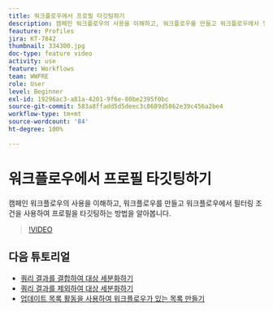 ```yaml
---
title: 워크플로우에서 프로필 타깃팅하기
description: 캠페인 워크플로우의 사용을 이해하고, 워크플로우를 만들고 워크플로우에서 필터링 조건을 사용하여 프로필을 타깃팅하는 방법을 알아봅니다.
feauture: Profiles
jira: KT-7842
thumbnail: 334300.jpg
doc-type: feature video
activity: use
feature: Workflows
team: WWFRE
role: User
level: Beginner
exl-id: 19296ac3-a81a-4201-9f6e-80be2395f0bc
source-git-commit: 583a8ffadd5d5deec3c8689d5862e39c456a2be4
workflow-type: tm+mt
source-wordcount: '84'
ht-degree: 100%

---
```


# 워크플로우에서 프로필 타깃팅하기

캠페인 워크플로우의 사용을 이해하고, 워크플로우를 만들고 워크플로우에서 필터링 조건을 사용하여 프로필을 타깃팅하는 방법을 알아봅니다.

>[!VIDEO](https://video.tv.adobe.com/v/334300?quality=12&learn=on)

## 다음 튜토리얼

* [쿼리 결과를 결합하여 대상 세분화하기](/help/process-management/refine-targets-by-combining-query-results.md)
* [쿼리 결과를 제외하여 대상 세분화하기](/help/process-management/refine-targets-by-excluding-query-results.md)
* [업데이트 목록 활동을 사용하여 워크플로우가 있는 목록 만들기](/help/process-management/use-the-update-list-activity.md)
